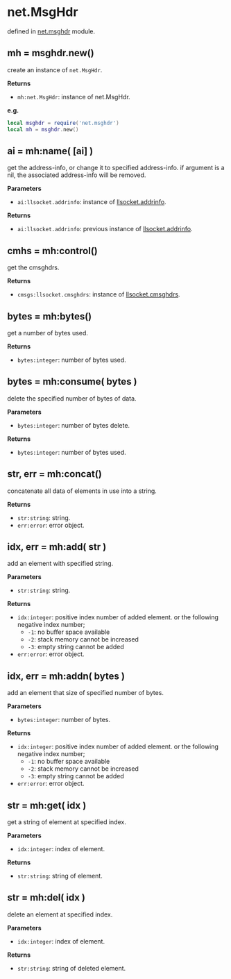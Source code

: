 
# net.MsgHdr

defined in [net.msghdr](../lib/msghdr.lua) module.


## mh = msghdr.new()

create an instance of `net.MsgHdr`.

**Returns**

- `mh:net.MsgHdr`: instance of net.MsgHdr.

**e.g.**

```lua
local msghdr = require('net.msghdr')
local mh = msghdr.new()
```


## ai = mh:name( [ai] )

get the address-info, or change it to specified address-info. if argument is a nil, the associated address-info will be removed.

**Parameters**

- `ai:llsocket.addrinfo`: instance of [llsocket.addrinfo](https://github.com/mah0x211/lua-llsocket#llsocketaddrinfo-instance-methods).

**Returns**

- `ai:llsocket.addrinfo`: previous instance of [llsocket.addrinfo](https://github.com/mah0x211/lua-llsocket#llsocketaddrinfo-instance-methods).


## cmhs = mh:control()

get the cmsghdrs.

**Returns**

- `cmsgs:llsocket.cmsghdrs`: instance of [llsocket.cmsghdrs](https://github.com/mah0x211/lua-llsocket#llsocketcmsghdrs-instance-methods).


## bytes = mh:bytes()

get a number of bytes used.

**Returns**

- `bytes:integer`: number of bytes used.


## bytes = mh:consume( bytes )

delete the specified number of bytes of data.

**Parameters**

- `bytes:integer`: number of bytes delete.

**Returns**

- `bytes:integer`: number of bytes used.


## str, err = mh:concat()

concatenate all data of elements in use into a string.

**Returns**

- `str:string`: string.
- `err:error`: error object.


## idx, err = mh:add( str )

add an element with specified string.

**Parameters**

- `str:string`: string.

**Returns**

- `idx:integer`: positive index number of added element. or the following negative index number;
  - `-1`: no buffer space available
  - `-2`: stack memory cannot be increased
  - `-3`: empty string cannot be added
- `err:error`: error object.


## idx, err = mh:addn( bytes )

add an element that size of specified number of bytes.

**Parameters**

- `bytes:integer`: number of bytes.

**Returns**

- `idx:integer`: positive index number of added element. or the following negative index number;
  - `-1`: no buffer space available
  - `-2`: stack memory cannot be increased
  - `-3`: empty string cannot be added
- `err:error`: error object.


## str = mh:get( idx )

get a string of element at specified index.

**Parameters**

- `idx:integer`: index of element.

**Returns**

- `str:string`: string of element.


## str = mh:del( idx )

delete an element at specified index.

**Parameters**

- `idx:integer`: index of element.

**Returns**

- `str:string`: string of deleted element.


